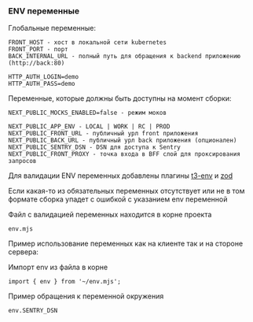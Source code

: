 ### ENV переменные
Глобальные переменные:
```
FRONT_HOST - хост в локальной сети kubernetes 
FRONT_PORT - порт
BACK_INTERNAL_URL - полный путь для обращения к backend приложению (http://back:80)

HTTP_AUTH_LOGIN=demo
HTTP_AUTH_PASS=demo
```
Переменные, которые должны быть доступны на момент сборки:
```
NEXT_PUBLIC_MOCKS_ENABLED=false - режим моков

NEXT_PUBLIC_APP_ENV - LOCAL | WORK | RC | PROD
NEXT_PUBLIC_FRONT_URL - публичный урл front приложения
NEXT_PUBLIC_BACK_URL - публичный урл back приложения (опционален)
NEXT_PUBLIC_SENTRY_DSN - DSN для доступа к Sentry
NEXT_PUBLIC_FRONT_PROXY - точка входа в BFF слой для проксирования запросов
```
Для валидации ENV переменных добавлены плагины [t3-env](https://env.t3.gg/docs/nextjs) и [zod](https://zod.dev/)

Если какая-то из обязательных переменных отсутствует или не в том формате сборка упадет с ошибкой с указанием env переменной

Файл с валидацией переменных находится в корне проекта

```
env.mjs
```

Пример использование переменных как на клиенте так и на стороне сервера:

Импорт env из файла в корне
```
import { env } from '~/env.mjs';
```
Пример обращения к переменной окружения
```
env.SENTRY_DSN
```